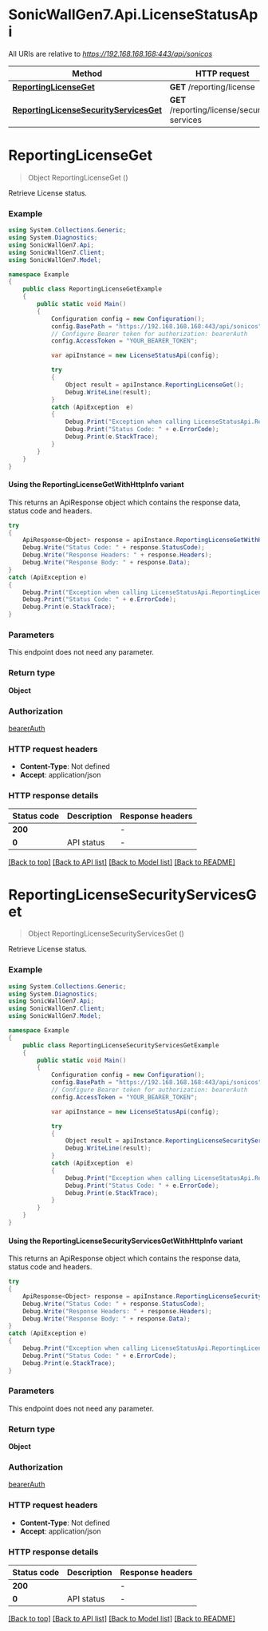 # SonicWallGen7.Api.LicenseStatusApi

All URIs are relative to *https://192.168.168.168:443/api/sonicos*

| Method | HTTP request | Description |
|--------|--------------|-------------|
| [**ReportingLicenseGet**](LicenseStatusApi.md#reportinglicenseget) | **GET** /reporting/license |  |
| [**ReportingLicenseSecurityServicesGet**](LicenseStatusApi.md#reportinglicensesecurityservicesget) | **GET** /reporting/license/security-services |  |

<a id="reportinglicenseget"></a>
# **ReportingLicenseGet**
> Object ReportingLicenseGet ()



Retrieve License status.

### Example
```csharp
using System.Collections.Generic;
using System.Diagnostics;
using SonicWallGen7.Api;
using SonicWallGen7.Client;
using SonicWallGen7.Model;

namespace Example
{
    public class ReportingLicenseGetExample
    {
        public static void Main()
        {
            Configuration config = new Configuration();
            config.BasePath = "https://192.168.168.168:443/api/sonicos";
            // Configure Bearer token for authorization: bearerAuth
            config.AccessToken = "YOUR_BEARER_TOKEN";

            var apiInstance = new LicenseStatusApi(config);

            try
            {
                Object result = apiInstance.ReportingLicenseGet();
                Debug.WriteLine(result);
            }
            catch (ApiException  e)
            {
                Debug.Print("Exception when calling LicenseStatusApi.ReportingLicenseGet: " + e.Message);
                Debug.Print("Status Code: " + e.ErrorCode);
                Debug.Print(e.StackTrace);
            }
        }
    }
}
```

#### Using the ReportingLicenseGetWithHttpInfo variant
This returns an ApiResponse object which contains the response data, status code and headers.

```csharp
try
{
    ApiResponse<Object> response = apiInstance.ReportingLicenseGetWithHttpInfo();
    Debug.Write("Status Code: " + response.StatusCode);
    Debug.Write("Response Headers: " + response.Headers);
    Debug.Write("Response Body: " + response.Data);
}
catch (ApiException e)
{
    Debug.Print("Exception when calling LicenseStatusApi.ReportingLicenseGetWithHttpInfo: " + e.Message);
    Debug.Print("Status Code: " + e.ErrorCode);
    Debug.Print(e.StackTrace);
}
```

### Parameters
This endpoint does not need any parameter.
### Return type

**Object**

### Authorization

[bearerAuth](../README.md#bearerAuth)

### HTTP request headers

 - **Content-Type**: Not defined
 - **Accept**: application/json


### HTTP response details
| Status code | Description | Response headers |
|-------------|-------------|------------------|
| **200** |  |  -  |
| **0** | API status |  -  |

[[Back to top]](#) [[Back to API list]](../README.md#documentation-for-api-endpoints) [[Back to Model list]](../README.md#documentation-for-models) [[Back to README]](../README.md)

<a id="reportinglicensesecurityservicesget"></a>
# **ReportingLicenseSecurityServicesGet**
> Object ReportingLicenseSecurityServicesGet ()



Retrieve License status.

### Example
```csharp
using System.Collections.Generic;
using System.Diagnostics;
using SonicWallGen7.Api;
using SonicWallGen7.Client;
using SonicWallGen7.Model;

namespace Example
{
    public class ReportingLicenseSecurityServicesGetExample
    {
        public static void Main()
        {
            Configuration config = new Configuration();
            config.BasePath = "https://192.168.168.168:443/api/sonicos";
            // Configure Bearer token for authorization: bearerAuth
            config.AccessToken = "YOUR_BEARER_TOKEN";

            var apiInstance = new LicenseStatusApi(config);

            try
            {
                Object result = apiInstance.ReportingLicenseSecurityServicesGet();
                Debug.WriteLine(result);
            }
            catch (ApiException  e)
            {
                Debug.Print("Exception when calling LicenseStatusApi.ReportingLicenseSecurityServicesGet: " + e.Message);
                Debug.Print("Status Code: " + e.ErrorCode);
                Debug.Print(e.StackTrace);
            }
        }
    }
}
```

#### Using the ReportingLicenseSecurityServicesGetWithHttpInfo variant
This returns an ApiResponse object which contains the response data, status code and headers.

```csharp
try
{
    ApiResponse<Object> response = apiInstance.ReportingLicenseSecurityServicesGetWithHttpInfo();
    Debug.Write("Status Code: " + response.StatusCode);
    Debug.Write("Response Headers: " + response.Headers);
    Debug.Write("Response Body: " + response.Data);
}
catch (ApiException e)
{
    Debug.Print("Exception when calling LicenseStatusApi.ReportingLicenseSecurityServicesGetWithHttpInfo: " + e.Message);
    Debug.Print("Status Code: " + e.ErrorCode);
    Debug.Print(e.StackTrace);
}
```

### Parameters
This endpoint does not need any parameter.
### Return type

**Object**

### Authorization

[bearerAuth](../README.md#bearerAuth)

### HTTP request headers

 - **Content-Type**: Not defined
 - **Accept**: application/json


### HTTP response details
| Status code | Description | Response headers |
|-------------|-------------|------------------|
| **200** |  |  -  |
| **0** | API status |  -  |

[[Back to top]](#) [[Back to API list]](../README.md#documentation-for-api-endpoints) [[Back to Model list]](../README.md#documentation-for-models) [[Back to README]](../README.md)

